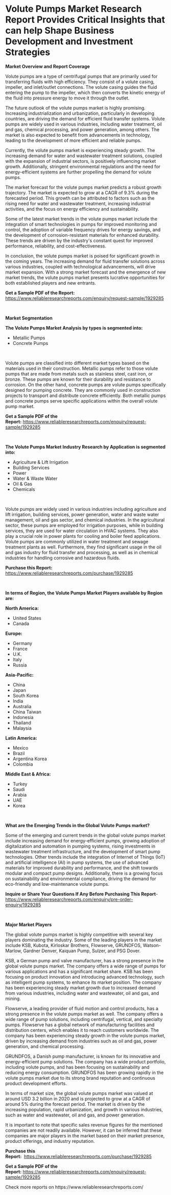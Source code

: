 <p><h1>Volute Pumps Market Research Report Provides Critical Insights that can help Shape Business Development and Investment Strategies</h1></p><p><strong>Market Overview and Report Coverage</strong></p>
<p><p>Volute pumps are a type of centrifugal pumps that are primarily used for transferring fluids with high efficiency. They consist of a volute casing, impeller, and inlet/outlet connections. The volute casing guides the fluid entering the pump to the impeller, which then converts the kinetic energy of the fluid into pressure energy to move it through the outlet.</p><p>The future outlook of the volute pumps market is highly promising. Increasing industrialization and urbanization, particularly in developing countries, are driving the demand for efficient fluid transfer systems. Volute pumps are widely used in various industries, including water treatment, oil and gas, chemical processing, and power generation, among others. The market is also expected to benefit from advancements in technology, leading to the development of more efficient and reliable pumps.</p><p>Currently, the volute pumps market is experiencing steady growth. The increasing demand for water and wastewater treatment solutions, coupled with the expansion of industrial sectors, is positively influencing market growth. Additionally, stringent environmental regulations and the need for energy-efficient systems are further propelling the demand for volute pumps.</p><p>The market forecast for the volute pumps market predicts a robust growth trajectory. The market is expected to grow at a CAGR of 9.3% during the forecasted period. This growth can be attributed to factors such as the rising need for water and wastewater treatment, increasing industrial activities, and the focus on energy efficiency and sustainability.</p><p>Some of the latest market trends in the volute pumps market include the integration of smart technologies in pumps for improved monitoring and control, the adoption of variable frequency drives for energy savings, and the development of corrosion-resistant materials for enhanced durability. These trends are driven by the industry's constant quest for improved performance, reliability, and cost-effectiveness.</p><p>In conclusion, the volute pumps market is poised for significant growth in the coming years. The increasing demand for fluid transfer solutions across various industries, coupled with technological advancements, will drive market expansion. With a strong market forecast and the emergence of new market trends, the volute pumps market presents lucrative opportunities for both established players and new entrants.</p></p>
<p><strong>Get a Sample PDF of the Report:</strong> <a href="https://www.reliableresearchreports.com/enquiry/request-sample/1929285">https://www.reliableresearchreports.com/enquiry/request-sample/1929285</a></p>
<p>&nbsp;</p>
<p><strong>Market Segmentation</strong></p>
<p><strong>The Volute Pumps Market Analysis by types is segmented into:</strong></p>
<p><ul><li>Metallic Pumps</li><li>Concrete Pumps</li></ul></p>
<p>&nbsp;</p>
<p><p>Volute pumps are classified into different market types based on the materials used in their construction. Metallic pumps refer to those volute pumps that are made from metals such as stainless steel, cast iron, or bronze. These pumps are known for their durability and resistance to corrosion. On the other hand, concrete pumps are volute pumps specifically designed for pumping concrete. They are commonly used in construction projects to transport and distribute concrete efficiently. Both metallic pumps and concrete pumps serve specific applications within the overall volute pump market.</p></p>
<p><strong>Get a Sample PDF of the Report:</strong>&nbsp;<a href="https://www.reliableresearchreports.com/enquiry/request-sample/1929285">https://www.reliableresearchreports.com/enquiry/request-sample/1929285</a></p>
<p>&nbsp;</p>
<p><strong>The Volute Pumps Market Industry Research by Application is segmented into:</strong></p>
<p><ul><li>Agriculture & Lift Irrigation</li><li>Building Services</li><li>Power</li><li>Water & Waste Water</li><li>Oil & Gas</li><li>Chemicals</li></ul></p>
<p>&nbsp;</p>
<p><p>Volute pumps are widely used in various industries including agriculture and lift irrigation, building services, power generation, water and waste water management, oil and gas sector, and chemical industries. In the agricultural sector, these pumps are employed for irrigation purposes, while in building services, they are used for water circulation in HVAC systems. They also play a crucial role in power plants for cooling and boiler feed applications. Volute pumps are commonly utilized in water treatment and sewage treatment plants as well. Furthermore, they find significant usage in the oil and gas industry for fluid transfer and processing, as well as in chemical industries for handling corrosive and hazardous fluids.</p></p>
<p><strong>Purchase this Report:</strong>&nbsp; <a href="https://www.reliableresearchreports.com/purchase/1929285">https://www.reliableresearchreports.com/purchase/1929285</a></p>
<p>&nbsp;</p>
<p><strong>In terms of Region, the Volute Pumps Market Players available by Region are:</strong></p>
<p>
    <p> <strong> North America: </strong>
        <ul>
            <li>United States</li>
            <li>Canada</li>
        </ul>
        </p> 
    <p> <strong> Europe: </strong>
        <ul>
            <li>Germany</li>
            <li>France</li>
            <li>U.K.</li>
            <li>Italy</li>
            <li>Russia</li>
        </ul>
        </p> 
    <p> <strong> Asia-Pacific: </strong>
        <ul>
            <li>China</li>
            <li>Japan</li>
            <li>South Korea</li>
            <li>India</li>
            <li>Australia</li>
            <li>China Taiwan</li>
            <li>Indonesia</li>
            <li>Thailand</li>
            <li>Malaysia</li>
        </ul>
        </p> 
    <p> <strong> Latin America: </strong>
        <ul>
            <li>Mexico</li>
            <li>Brazil</li>
            <li>Argentina Korea</li>
            <li>Colombia</li>
        </ul>
        </p> 
    <p> <strong> Middle East & Africa: </strong>
        <ul>
            <li>Turkey</li>
            <li>Saudi</li>
            <li>Arabia</li>
            <li>UAE</li>
            <li>Korea</li>
        </ul>
    </p>
    </p>
<p>&nbsp;</p>
<p><strong>What are the Emerging Trends in the Global Volute Pumps market?</strong></p>
<p><p>Some of the emerging and current trends in the global volute pumps market include increasing demand for energy-efficient pumps, growing adoption of digitalization and automation in pumping systems, rising investments in wastewater treatment infrastructure, and the development of smart pump technologies. Other trends include the integration of Internet of Things (IoT) and artificial intelligence (AI) in pump systems, the use of advanced materials for improved durability and performance, and the shift towards modular and compact pump designs. Additionally, there is a growing focus on sustainability and environmental compliance, driving the demand for eco-friendly and low-maintenance volute pumps.</p></p>
<p><strong>Inquire or Share Your Questions If Any Before Purchasing This Report</strong>- <a href="https://www.reliableresearchreports.com/enquiry/pre-order-enquiry/1929285">https://www.reliableresearchreports.com/enquiry/pre-order-enquiry/1929285</a></p>
<p>&nbsp;</p>
<p><strong>Major Market Players</strong></p>
<p><p>The global volute pumps market is highly competitive with several key players dominating the industry. Some of the leading players in the market include KSB, Kubota, Kirloskar Brothers, Flowserve, GRUNDFOS, Watson-Marlow, Gardner Denver, Kaiquan Pump, Sulzer, and PSG Dover.</p><p>KSB, a German pump and valve manufacturer, has a strong presence in the global volute pumps market. The company offers a wide range of pumps for various applications and has a significant market share. KSB has been focusing on product innovation and introducing advanced technology, such as intelligent pump systems, to enhance its market position. The company has been experiencing steady market growth due to increased demand from various industries, including water and wastewater, oil and gas, and mining.</p><p>Flowserve, a leading provider of fluid motion and control products, has a strong presence in the volute pumps market as well. The company offers a wide range of pump solutions, including centrifugal, vertical, and specialty pumps. Flowserve has a global network of manufacturing facilities and distribution centers, which enables it to reach customers worldwide. The company has been experiencing steady growth in the volute pumps market, driven by increasing demand from industries such as oil and gas, power generation, and chemical processing.</p><p>GRUNDFOS, a Danish pump manufacturer, is known for its innovative and energy-efficient pump solutions. The company has a wide product portfolio, including volute pumps, and has been focusing on sustainability and reducing energy consumption. GRUNDFOS has been growing rapidly in the volute pumps market due to its strong brand reputation and continuous product development efforts.</p><p>In terms of market size, the global volute pumps market was valued at around USD 3.2 billion in 2020 and is projected to grow at a CAGR of around 5% during the forecast period. The market is driven by the increasing population, rapid urbanization, and growth in various industries, such as water and wastewater, oil and gas, and power generation.</p><p>It is important to note that specific sales revenue figures for the mentioned companies are not readily available. However, it can be inferred that these companies are major players in the market based on their market presence, product offerings, and industry reputation.</p></p>
<p><strong>Purchase this Report:</strong>&nbsp;&nbsp;<a href="https://www.reliableresearchreports.com/purchase/1929285">https://www.reliableresearchreports.com/purchase/1929285</a></p>
<p></p>
<p><strong>Get a Sample PDF of the Report:</strong>&nbsp;<a href="https://www.reliableresearchreports.com/enquiry/request-sample/1929285">https://www.reliableresearchreports.com/enquiry/request-sample/1929285</a></p>
<p>Check more reports on https://www.reliableresearchreports.com/</p>